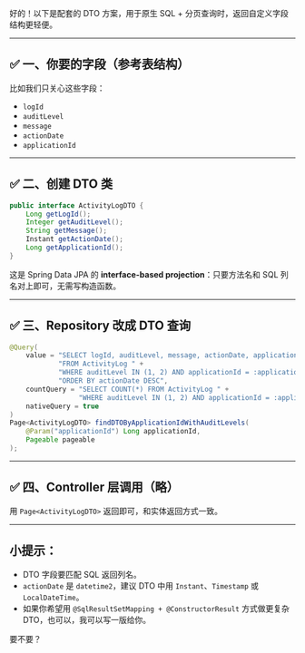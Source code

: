 好的！以下是配套的 DTO 方案，用于原生 SQL + 分页查询时，返回自定义字段结构更轻便。

---

## ✅ 一、你要的字段（参考表结构）

比如我们只关心这些字段：

* `logId`
* `auditLevel`
* `message`
* `actionDate`
* `applicationId`

---

## ✅ 二、创建 DTO 类

```java
public interface ActivityLogDTO {
    Long getLogId();
    Integer getAuditLevel();
    String getMessage();
    Instant getActionDate();
    Long getApplicationId();
}
```

这是 Spring Data JPA 的 **interface-based projection**：只要方法名和 SQL 列名对上即可，无需写构造函数。

---

## ✅ 三、Repository 改成 DTO 查询

```java
@Query(
    value = "SELECT logId, auditLevel, message, actionDate, applicationId " +
            "FROM ActivityLog " +
            "WHERE auditLevel IN (1, 2) AND applicationId = :applicationId " +
            "ORDER BY actionDate DESC",
    countQuery = "SELECT COUNT(*) FROM ActivityLog " +
                 "WHERE auditLevel IN (1, 2) AND applicationId = :applicationId",
    nativeQuery = true
)
Page<ActivityLogDTO> findDTOByApplicationIdWithAuditLevels(
    @Param("applicationId") Long applicationId,
    Pageable pageable
);
```

---

## ✅ 四、Controller 层调用（略）

用 `Page<ActivityLogDTO>` 返回即可，和实体返回方式一致。

---

## 小提示：

* DTO 字段要匹配 SQL 返回列名。
* `actionDate` 是 `datetime2`，建议 DTO 中用 `Instant`、`Timestamp` 或 `LocalDateTime`。
* 如果你希望用 `@SqlResultSetMapping + @ConstructorResult` 方式做更复杂 DTO，也可以，我可以写一版给你。

要不要？
